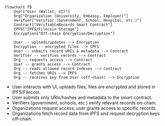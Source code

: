 ```mermaid
flowchart TD
    User["User (Wallet, UI)"]
    Org["Organization (University, Embassy, Employer)"]
    Verifier["Verifier (Government, School, Hospital, etc.)"]
    Contract["VerifiableRecords Smart Contract"]
    IPFS["IPFS/Filecoin Storage"]
    Encryption["Off-chain Encryption/Decryption"]

    User -- uploads/updates --> Encryption
    Encryption -- encrypted files --> IPFS
    User -- submits record URIs & metadata --> Contract
    Verifier -- verifies records --> Contract
    Org -- requests access --> Contract
    User -- grants access --> Contract
    Org -- reads allowed record indexes --> Contract
    Org -- fetches URIs --> IPFS
    Org -- receives key from User (off-chain) --> Encryption
```
- User interacts with UI, uploads files; files are encrypted and stored in IPFS/Filecoin.
- User submits only URIs/hashes and metadata to the smart contract.
- Verifiers (government, schools, etc.) verify relevant records on-chain.
- Organizations request access; user grants access to specific records.
- Organizations fetch record data from IPFS and request decryption keys off-chain.
